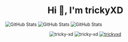 <h1 align="center">Hi 👋, I'm trickyXD</h1>

<!--
**tricky-xd/tricky-xd** is a ✨ _special_ ✨ repository because its `README.md` (this file) appears on your GitHub profile.

Here are some ideas to get you started:

- 🔭 I’m currently working on ...
- 🌱 I’m currently learning ...
- 👯 I’m looking to collaborate on ...
- 🤔 I’m looking for help with ...
- 💬 Ask me about ...
- 📫 How to reach me: ...
- 😄 Pronouns: ...
- ⚡ Fun fact: ...
-->
![GitHub Stats](https://github-readme-streak-stats.herokuapp.com/?user=tricky-xd&theme=radical)
![GitHub Stats](https://github-readme-stats.vercel.app/api?username=tricky-xd&theme=radical)
![GitHub Stats](https://github-readme-stats.vercel.app/api/top-langs?username=tricky-xd&show_icons=true&locale=en&layout=compact&theme=radical)



<p align="center">
<img src="https://github-readme-stats.vercel.app/api?username=tricky-xd&show_icons=true&count_private=true&bg_color=00000000&text_color=808080&hide_border=true" alt="tricky-xd" />
<img src="https://github-readme-streak-stats.herokuapp.com?user=tricky-xd&theme=onedark&hide_border=true&background=00000000&stroke=80808080" alt="tricky-xd" />
 <a href="https://wakatime.com/@trickyxd"> <img src="https://github-readme-stats.vercel.app/api/wakatime?username=trickyxd&show_icons=true&layout=compact&bg_color=00000000&text_color=808080&hide_border=true" alt="trickyxd" /> </a>
</p>
